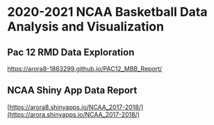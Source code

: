# 2020-2021 NCAA Basketball Data Analysis and Visualization

## Pac 12 RMD Data Exploration
https://arora8-1863299.github.io/PAC12_MBB_Report/

## NCAA Shiny App Data Report
[https://arora8.shinyapps.io/NCAA_2017-2018/](https://arora.shinyapps.io/NCAA_2017-2018/)
